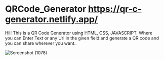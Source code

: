 # QRCode_Generator  https://qr-c-generator.netlify.app/
    

Hii! This is a QR Code Generator using HTML, CSS, JAVASCRIPT. Where you can Enter Text or any Url in the given field and generate a QR code and you can 
share wherever you want..

![Screenshot (1078)](https://user-images.githubusercontent.com/94986091/205456182-89983cec-1100-4832-8a12-b56de5795664.png)
